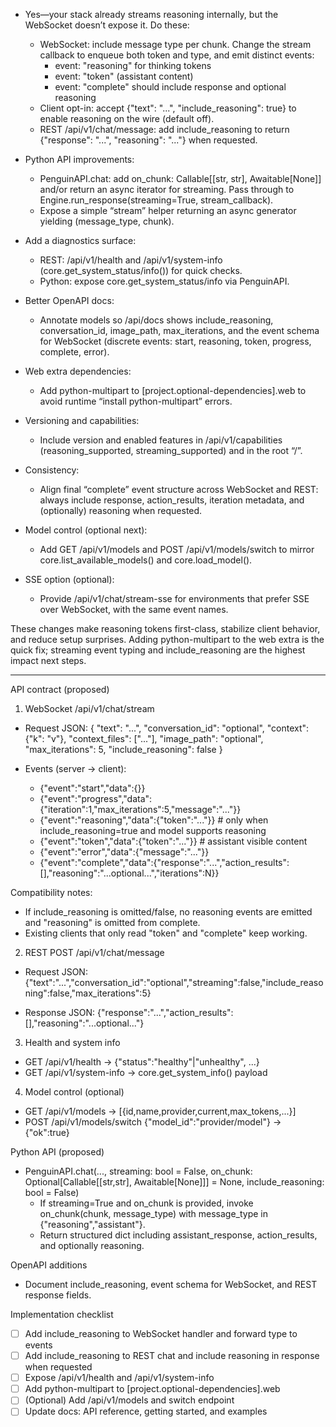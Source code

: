 - Yes—your stack already streams reasoning internally, but the WebSocket doesn’t expose it. Do these:
  - WebSocket: include message type per chunk. Change the stream callback to enqueue both token and type, and emit distinct events:
    - event: "reasoning" for thinking tokens
    - event: "token" (assistant content)
    - event: "complete" should include response and optional reasoning
  - Client opt-in: accept {"text": "...", "include_reasoning": true} to enable reasoning on the wire (default off).
  - REST /api/v1/chat/message: add include_reasoning to return {"response": "...", "reasoning": "..."} when requested.

- Python API improvements:
  - PenguinAPI.chat: add on_chunk: Callable[[str, str], Awaitable[None]] and/or return an async iterator for streaming. Pass through to Engine.run_response(streaming=True, stream_callback).
  - Expose a simple “stream” helper returning an async generator yielding (message_type, chunk).

- Add a diagnostics surface:
  - REST: /api/v1/health and /api/v1/system-info (core.get_system_status/info()) for quick checks.
  - Python: expose core.get_system_status/info via PenguinAPI.

- Better OpenAPI docs:
  - Annotate models so /api/docs shows include_reasoning, conversation_id, image_path, max_iterations, and the event schema for WebSocket (discrete events: start, reasoning, token, progress, complete, error).

- Web extra dependencies:
  - Add python-multipart to [project.optional-dependencies].web to avoid runtime “install python-multipart” errors.

- Versioning and capabilities:
  - Include version and enabled features in /api/v1/capabilities (reasoning_supported, streaming_supported) and in the root “/”.

- Consistency:
  - Align final “complete” event structure across WebSocket and REST: always include response, action_results, iteration metadata, and (optionally) reasoning when requested.

- Model control (optional next):
  - Add GET /api/v1/models and POST /api/v1/models/switch to mirror core.list_available_models() and core.load_model().

- SSE option (optional):
  - Provide /api/v1/chat/stream-sse for environments that prefer SSE over WebSocket, with the same event names.

These changes make reasoning tokens first-class, stabilize client behavior, and reduce setup surprises. Adding python-multipart to the web extra is the quick fix; streaming event typing and include_reasoning are the highest impact next steps.

---

API contract (proposed)

1) WebSocket /api/v1/chat/stream

- Request JSON:
  {
    "text": "...",
    "conversation_id": "optional",
    "context": {"k": "v"},
    "context_files": ["..."],
    "image_path": "optional",
    "max_iterations": 5,
    "include_reasoning": false
  }

- Events (server → client):
  - {"event":"start","data":{}}
  - {"event":"progress","data":{"iteration":1,"max_iterations":5,"message":"..."}}
  - {"event":"reasoning","data":{"token":"..."}}        # only when include_reasoning=true and model supports reasoning
  - {"event":"token","data":{"token":"..."}}            # assistant visible content
  - {"event":"error","data":{"message":"..."}}
  - {"event":"complete","data":{"response":"...","action_results":[],"reasoning":"...optional...","iterations":N}}

Compatibility notes:
- If include_reasoning is omitted/false, no reasoning events are emitted and "reasoning" is omitted from complete.
- Existing clients that only read "token" and "complete" keep working.

2) REST POST /api/v1/chat/message

- Request JSON:
  {"text":"...","conversation_id":"optional","streaming":false,"include_reasoning":false,"max_iterations":5}

- Response JSON:
  {"response":"...","action_results":[],"reasoning":"...optional..."}

3) Health and system info

- GET /api/v1/health → {"status":"healthy"|"unhealthy", ...}
- GET /api/v1/system-info → core.get_system_info() payload

4) Model control (optional)

- GET /api/v1/models → [{id,name,provider,current,max_tokens,...}]
- POST /api/v1/models/switch {"model_id":"provider/model"} → {"ok":true}

Python API (proposed)

- PenguinAPI.chat(..., streaming: bool = False, on_chunk: Optional[Callable[[str,str], Awaitable[None]]] = None, include_reasoning: bool = False)
  - If streaming=True and on_chunk is provided, invoke on_chunk(chunk, message_type) with message_type in {"reasoning","assistant"}.
  - Return structured dict including assistant_response, action_results, and optionally reasoning.

OpenAPI additions

- Document include_reasoning, event schema for WebSocket, and REST response fields.

Implementation checklist

- [ ] Add include_reasoning to WebSocket handler and forward type to events
- [ ] Add include_reasoning to REST chat and include reasoning in response when requested
- [ ] Expose /api/v1/health and /api/v1/system-info
- [ ] Add python-multipart to [project.optional-dependencies].web
- [ ] (Optional) Add /api/v1/models and switch endpoint
- [ ] Update docs: API reference, getting started, and examples